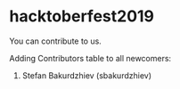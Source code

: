 # hacktoberfest2019
You can contribute to us.

Adding Contributors table to all newcomers:
1. Stefan Bakurdzhiev (sbakurdzhiev)
